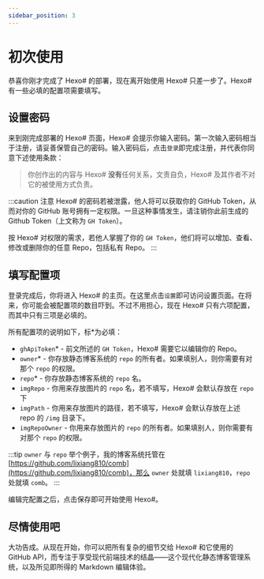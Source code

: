 ```yaml
---
sidebar_position: 3
---
```


# 初次使用

恭喜你刚才完成了 Hexo\# 的部署，现在离开始使用 Hexo\# 只差一步了。Hexo\# 有一些必填的配置项需要填写。

## 设置密码

来到刚完成部署的 Hexo\# 页面，Hexo\# 会提示你输入密码。第一次输入密码相当于注册，请妥善保管自己的密码。输入密码后，点击`登录`即完成注册，并代表你同意下述使用条款：

> 你创作出的内容与 Hexo\# **没有**任何关系，文责自负，Hexo\# 及其作者不对它的被使用方式负责。

:::caution 注意
Hexo\# 的密码若被泄露，他人将可以获取你的 GitHub Token，从而对你的 GitHub 账号拥有一定权限。一旦这种事情发生，请注销你此前生成的 Github Token（上文称为 `GH Token`）。

按 Hexo\# 对权限的需求，若他人掌握了你的 `GH Token`，他们将可以增加、查看、修改或删除你的任意 Repo，包括私有 Repo。
:::

## 填写配置项

登录完成后，你将进入 Hexo\# 的主页。在这里点击`设置`即可访问设置页面。在将来，你可能会被配置项的数目吓到。不过不用担心，现在 Hexo\# 只有六项配置，而其中只有三项是必填的。

所有配置项的说明如下，标\*为必填：

- `ghApiToken`\* - 前文所述的 `GH Token`，Hexo\# 需要它以编辑你的 Repo。
- `owner`\* - 你存放静态博客系统的 `repo` 的所有者。如果填别人，则你需要有对那个 `repo` 的权限。
- `repo`\* - 你存放静态博客系统的 `repo` 名。
- `imgRepo` - 你用来存放图片的 `repo` 名，若不填写，Hexo\# 会默认存放在 `repo` 下
- `imgPath` - 你用来存放图片的路径，若不填写，Hexo\# 会默认存放在上述 repo 的 `/img` 目录下。
- `imgRepoOwner` - 你用来存放图片的 `repo` 的所有者。如果填别人，则你需要有对那个 `repo` 的权限。

:::tip `owner` 与 `repo`
举个例子，我的博客系统托管在 [https://github.com/lixiang810/comb](https://github.com/lixiang810/comb)，那么 `owner` 处就填 `lixiang810`，`repo` 处就填 `comb`。
:::

编辑完配置之后，点击保存即可开始使用 Hexo\#。

## 尽情使用吧

大功告成。从现在开始，你可以把所有复杂的细节交给 Hexo\# 和它使用的 GitHub API，而专注于享受现代前端技术的结晶——这个现代化静态博客管理系统，以及所见即所得的 Markdown 编辑体验。
